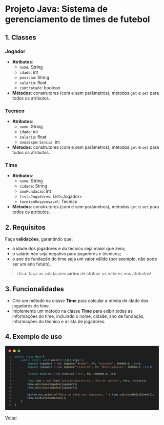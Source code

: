 # Projeto Java: Sistema de gerenciamento de times de futebol

## 1. Classes

### Jogador

- **Atributos**:
  - `nome`: String
  - `idade`: int
  - `posicao`: String
  - `salario`: float
  - `contratado`: boolean
- **Métodos**: construtores (com e sem parâmetros), métodos `get` e `set` para todos os atributos.

### Tecnico

- **Atributos**:
  - `nome`: String
  - `idade`: int
  - `salario`: float
  - `anosExperiencia`: int
- **Métodos**: construtores (com e sem parâmetros), métodos `get` e `set` para todos os atributos.

### Time

- **Atributos**:
  - `nome`: String
  - `cidade`: String
  - `anoFundacao`: int
  - `listaJogadores`: List\<Jogador\>
  - `tecnicoResponsavel`: Tecnico
- **Métodos**: construtores (com e sem parâmetros), métodos `get` e `set` para todos os atributos.

## 2. Requisitos

Faça **validações**, garantindo que:

- a idade dos jogadores e do técnico seja maior que zero;
- o salário não seja negativo para jogadores e técnicos;
- o ano de fundação do time seja um valor válido (por exemplo, não pode ser um ano futuro).

> Dica: faça as validações **antes** de atribuir os valores nos atributos!

## 3. Funcionalidades

- Crie um método na classe **Time** para calcular a média de idade dos jogadores do time.
- Implemente um método na classe **Time** para exibir todas as informações do time, incluindo o nome, cidade, ano de fundação, informações do técnico e a lista de jogadores.

## 4. Exemplo de uso

![](./assets/code.png)

[Voltar](../README.md)
